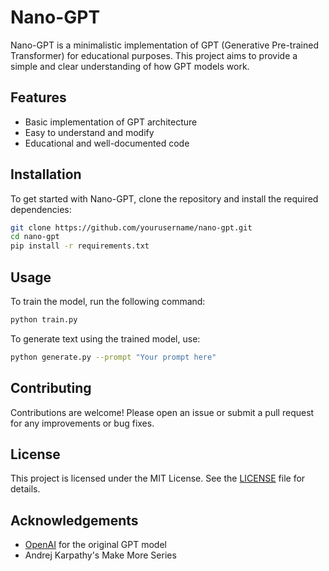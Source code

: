 # Nano-GPT

Nano-GPT is a minimalistic implementation of GPT (Generative Pre-trained Transformer) for educational purposes. This project aims to provide a simple and clear understanding of how GPT models work.

## Features

- Basic implementation of GPT architecture
- Easy to understand and modify
- Educational and well-documented code

## Installation

To get started with Nano-GPT, clone the repository and install the required dependencies:

```bash
git clone https://github.com/yourusername/nano-gpt.git
cd nano-gpt
pip install -r requirements.txt
```

## Usage

To train the model, run the following command:

```bash
python train.py
```

To generate text using the trained model, use:

```bash
python generate.py --prompt "Your prompt here"
```

## Contributing

Contributions are welcome! Please open an issue or submit a pull request for any improvements or bug fixes.

## License

This project is licensed under the MIT License. See the [LICENSE](LICENSE) file for details.

## Acknowledgements

- [OpenAI](https://www.openai.com/) for the original GPT model
- Andrej Karpathy's Make More Series
